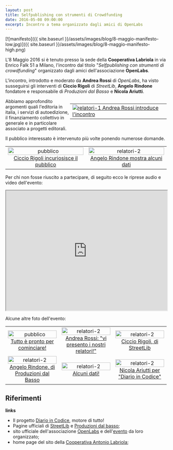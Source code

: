 ```yaml
---
layout: post
title: Selfpublishing con strumenti di Crowdfunding
date: 2016-05-08 09:00:00
excerpt: Incontro a tema organizzato dagli amici di OpenLabs
---
```


[![manifesto]({{ site.baseurl }}/assets/images/blog/8-maggio-manifesto-low.jpg)]({{ site.baseurl }}/assets/images/blog/8-maggio-manifesto-high.png)

L'8 Maggio 2016 si è tenuto presso la sede della **Cooperativa Labriola** in via Enrico Falk 51 a Milano, l'incontro dal titolo "_Selfpublishing con strumenti di crowdfunding_" organizzato dagli amici dell'associazione **OpenLabs**.  

L'incontro, introdotto e moderato da **Andrea Rossi** di _OpenLabs_, ha visto susseguirsi gli interventi di **Ciccio Rigoli** di _StreetLib_, **Angelo Rindone** fondatore e responsabile di _Produzioni dal Basso_ e **Nicola Ariutti**.

<table class="img" style="width:60%; float: right;">
<td>
<a href="{{ site.baseurl }}/assets/images/blog/8-maggio-2016-01-high.jpg">
<img src="{{ site.baseurl }}/assets/images/blog/8-maggio-2016-01-low.jpg" alt="relatori-1"/>
    Andrea Rossi introduce l'incontro
</a>
</td>
</table>

Abbiamo approfondito argomenti quali l'editoria in italia, i servizi di autoedizione, il finanziamento collettivo in generale e in particolare associato a progetti editorali.

Il pubblico interessato è intervenuto più volte ponendo numerose domande.

<table style="width: 100%;">
<tr>
<td style="width: 50%; text-align: center;">
<a href="{{ site.baseurl }}/assets/images/blog/8-maggio-2016-02-high.jpg">
<img src="{{ site.baseurl }}/assets/images/blog/8-maggio-2016-02-low.jpg" alt="pubblico" style="width: 100%"/>
Ciccio Rigoli incuriosisce il pubblico
</a>   

</td>
<td style="width: 50%; text-align: center;">
<a href="{{ site.baseurl }}/assets/images/blog/8-maggio-2016-03-high.jpg">
<img src="{{ site.baseurl }}/assets/images/blog/8-maggio-2016-03-low.jpg" alt="relatori-2" style="width: 100%"/>
Angelo Rindone mostra alcuni dati
</a>
</td>
</tr>
</table>

Per chi non fosse riuscito a partecipare, di seguito ecco le riprese audio e video dell'evento:

<iframe src="https://www.youtube.com/embed/b-a2v-nTdgU" height="375" width="100%" allowfullscreen="" ></iframe>

Alcune altre foto dell'evento:

<table style="width: 100%;" class="img">
<tr>

<td style="width: 33%; text-align: center;">
<a href="{{ site.baseurl }}/assets/images/blog/8-maggio-2016-04-high.jpg">
<img src="{{ site.baseurl }}/assets/images/blog/8-maggio-2016-04-low.jpg" alt="pubblico" style="width: 100%"/>
Tutto è pronto per cominciare!
</a>   
</td>

<td style="width: 33%; text-align: center;">
<a href="{{ site.baseurl }}/assets/images/blog/8-maggio-2016-05-high.jpg">
<img src="{{ site.baseurl }}/assets/images/blog/8-maggio-2016-05-low.jpg" alt="relatori-2" style="width: 100%"/>
Andrea Rossi: "vi presento i nostri relatori!"
</a>
</td>

<td style="width: 33%; text-align: center;">
<a href="{{ site.baseurl }}/assets/images/blog/8-maggio-2016-06-high.jpg">
<img src="{{ site.baseurl }}/assets/images/blog/8-maggio-2016-06-low.jpg" alt="relatori-2" style="width: 100%"/>
Ciccio Rigoli, di StreetLib
</a>
</td>

</tr>

<tr>

<td style="width: 33%; text-align: center;">
<a href="{{ site.baseurl }}/assets/images/blog/8-maggio-2016-07-high.jpg">
<img src="{{ site.baseurl }}/assets/images/blog/8-maggio-2016-07-low.jpg" alt="relatori-2" style="width: 100%"/>
Angelo Rindone, di Produzioni dal Basso
</a>
</td>

<td style="width: 33%; text-align: center;">
<a href="{{ site.baseurl }}/assets/images/blog/8-maggio-2016-08-high.jpg" >
<img src="{{ site.baseurl }}/assets/images/blog/8-maggio-2016-08-low.jpg" alt="relatori-2" style="width: 100%"/>
Alcuni dati!
</a>
</td>

<td style="width: 33%; text-align: center;">
<a href="{{ site.baseurl }}/assets/images/blog/8-maggio-2016-09-high.jpg" >
<img src="{{ site.baseurl }}/assets/images/blog/8-maggio-2016-09-low.jpg" alt="relatori-2" style="width: 100%"/>
Nicola Ariutti per "Diario in Codice"
</a>
</td>

</tr>
</table>

## Riferimenti   

**links**

* Il progetto <a class="ext" href="https://www.produzionidalbasso.com/project/diario-in-codice/">Diario in Codice</a>, motore di tutto!
* Pagine ufficiali di <a class="ext" href="https://www.streetlib.com/">StreetLib</a> e <a class="ext" href="https://www.produzionidalbasso.com/">Produzioni dal basso</a>;
* sito ufficiale dell'associazione <a class="ext" href="http://www.openlabs.it/">OpenLabs</a> e dell'<a class="ext" href="http://www.openlabs.it/attivita/self-publishing">evento</a> da loro organizzato;
* home page del sito della <a class="ext" href="http://www.cooperativalabriola.it/">Cooperativa Antonio Labriola</a>;
